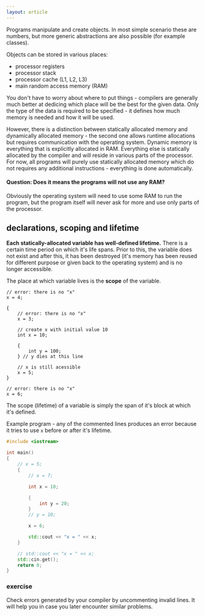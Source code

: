 ```yaml
---
layout: article
---
```


Programs manipulate and create objects. In most simple scenario these are numbers, but more generic abstractions are also possible (for example classes).

Objects can be stored in various places:
- processor registers
- processor stack
- processor cache (L1, L2, L3)
- main random access memory (RAM)

You don't have to worry about where to put things - compilers are generally much better at dedicing which place will be the best for the given data. Only the type of the data is required to be specified - it defines how much memory is needed and how it will be used.

However, there is a distinction between statically allocated memory and dynamically allocated memory - the second one allows runtime allocations but requires communication with the operating system. Dynamic memory is everything that is explicitly allocated in RAM. Everything else is statically allocated by the compiler and will reside in various parts of the processor. For now, all programs will purely use statically allocated memory which do not requires any additional instructions - everything is done automatically.

#### Question: Does it means the programs will not use any RAM?

Obviously the operating system will need to use some RAM to run the program, but the program itself will never ask for more and use only parts of the processor.

## declarations, scoping and lifetime

**Each statically-allocated variable has well-defined lifetime.** There is a certain time period on which it's life spans. Prior to this, the variable does not exist and after this, it has been destroyed (it's memory has been reused for different purpose or given back to the operating system) and is no longer accessible.

The place at which variable lives is the **scope** of the variable.

```
// error: there is no "x"
x = 4;

{
    // error: there is no "x"
    x = 3;

    // create x with initial value 10
    int x = 10;

    {
        int y = 100;
    } // y dies at this line

    // x is still acessible
    x = 5;
}

// error: there is no "x"
x = 6;
```

The scope (lifetime) of a variable is simply the span of it's block at which it's defined.

Example program - any of the commented lines produces an error because it tries to use `x` before or after it's lifetime.

```c++
#include <iostream>
 
int main()
{
    // x = 5;
    {
        // x = 7;

        int x = 10;

        {
            int y = 20;
        }
        // y = 10;

        x = 6;

        std::cout << "x = " << x;
    }

    // std::cout << "x = " << x;
    std::cin.get();
    return 0;
}
```

### exercise

Check errors generated by your compiler by uncommenting invalid lines. It will help you in case you later encounter similar problems.

